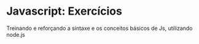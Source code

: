 # Javascript: Exercícios
Treinando e reforçando a sintaxe e os conceitos básicos de Js, utilizando node.js 
